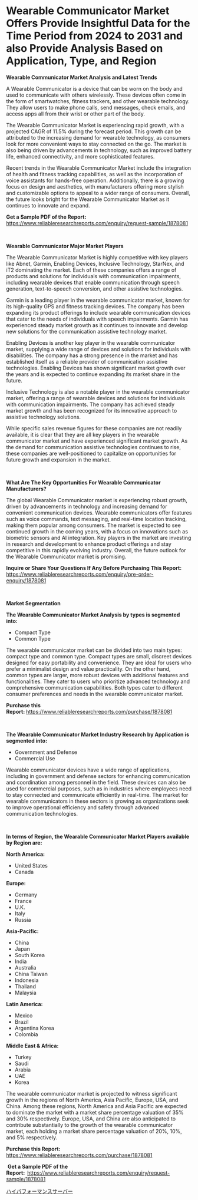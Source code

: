 <p><h1>Wearable Communicator Market Offers Provide Insightful Data for the Time Period from 2024 to 2031 and also Provide Analysis Based on Application, Type, and Region</h1></p><p><strong>Wearable Communicator Market Analysis and Latest Trends</strong></p>
<p><p>A Wearable Communicator is a device that can be worn on the body and used to communicate with others wirelessly. These devices often come in the form of smartwatches, fitness trackers, and other wearable technology. They allow users to make phone calls, send messages, check emails, and access apps all from their wrist or other part of the body.</p><p>The Wearable Communicator Market is experiencing rapid growth, with a projected CAGR of 11.5% during the forecast period. This growth can be attributed to the increasing demand for wearable technology, as consumers look for more convenient ways to stay connected on the go. The market is also being driven by advancements in technology, such as improved battery life, enhanced connectivity, and more sophisticated features.</p><p>Recent trends in the Wearable Communicator Market include the integration of health and fitness tracking capabilities, as well as the incorporation of voice assistants for hands-free operation. Additionally, there is a growing focus on design and aesthetics, with manufacturers offering more stylish and customizable options to appeal to a wider range of consumers. Overall, the future looks bright for the Wearable Communicator Market as it continues to innovate and expand.</p></p>
<p><strong>Get a Sample PDF of the Report:&nbsp;</strong> <a href="https://www.reliableresearchreports.com/enquiry/request-sample/1878081">https://www.reliableresearchreports.com/enquiry/request-sample/1878081</a></p>
<p>&nbsp;</p>
<p><strong>Wearable Communicator Major Market Players</strong></p>
<p><p>The Wearable Communicator Market is highly competitive with key players like Abnet, Garmin, Enabling Devices, Inclusive Technology, StarNex, and iT2 dominating the market. Each of these companies offers a range of products and solutions for individuals with communication impairments, including wearable devices that enable communication through speech generation, text-to-speech conversion, and other assistive technologies.</p><p>Garmin is a leading player in the wearable communicator market, known for its high-quality GPS and fitness tracking devices. The company has been expanding its product offerings to include wearable communication devices that cater to the needs of individuals with speech impairments. Garmin has experienced steady market growth as it continues to innovate and develop new solutions for the communication assistive technology market.</p><p>Enabling Devices is another key player in the wearable communicator market, supplying a wide range of devices and solutions for individuals with disabilities. The company has a strong presence in the market and has established itself as a reliable provider of communication assistive technologies. Enabling Devices has shown significant market growth over the years and is expected to continue expanding its market share in the future.</p><p>Inclusive Technology is also a notable player in the wearable communicator market, offering a range of wearable devices and solutions for individuals with communication impairments. The company has achieved steady market growth and has been recognized for its innovative approach to assistive technology solutions.</p><p>While specific sales revenue figures for these companies are not readily available, it is clear that they are all key players in the wearable communicator market and have experienced significant market growth. As the demand for communication assistive technologies continues to rise, these companies are well-positioned to capitalize on opportunities for future growth and expansion in the market.</p></p>
<p>&nbsp;</p>
<p><strong>What Are The Key Opportunities For Wearable Communicator Manufacturers?</strong></p>
<p><p>The global Wearable Communicator market is experiencing robust growth, driven by advancements in technology and increasing demand for convenient communication devices. Wearable communicators offer features such as voice commands, text messaging, and real-time location tracking, making them popular among consumers. The market is expected to see continued growth in the coming years, with a focus on innovations such as biometric sensors and AI integration. Key players in the market are investing in research and development to enhance product offerings and stay competitive in this rapidly evolving industry. Overall, the future outlook for the Wearable Communicator market is promising.</p></p>
<p><strong>Inquire or Share Your Questions If Any Before Purchasing This Report:</strong> <a href="https://www.reliableresearchreports.com/enquiry/pre-order-enquiry/1878081">https://www.reliableresearchreports.com/enquiry/pre-order-enquiry/1878081</a></p>
<p>&nbsp;</p>
<p><strong>Market Segmentation</strong></p>
<p><strong>The Wearable Communicator Market Analysis by types is segmented into:</strong></p>
<p><ul><li>Compact Type</li><li>Common Type</li></ul></p>
<p><p>The wearable communicator market can be divided into two main types: compact type and common type. Compact types are small, discreet devices designed for easy portability and convenience. They are ideal for users who prefer a minimalist design and value practicality. On the other hand, common types are larger, more robust devices with additional features and functionalities. They cater to users who prioritize advanced technology and comprehensive communication capabilities. Both types cater to different consumer preferences and needs in the wearable communicator market.</p></p>
<p><strong>Purchase this Report:&nbsp;</strong><a href="https://www.reliableresearchreports.com/purchase/1878081">https://www.reliableresearchreports.com/purchase/1878081</a></p>
<p>&nbsp;</p>
<p><strong>The Wearable Communicator Market Industry Research by Application is segmented into:</strong></p>
<p><ul><li>Government and Defense</li><li>Commercial Use</li></ul></p>
<p><p>Wearable communicator devices have a wide range of applications, including in government and defense sectors for enhancing communication and coordination among personnel in the field. These devices can also be used for commercial purposes, such as in industries where employees need to stay connected and communicate efficiently in real-time. The market for wearable communicators in these sectors is growing as organizations seek to improve operational efficiency and safety through advanced communication technologies.</p></p>
<p>&nbsp;</p>
<p><strong>In terms of Region, the Wearable Communicator Market Players available by Region are:</strong></p>
<p>
    <p> <strong> North America: </strong>
        <ul>
            <li>United States</li>
            <li>Canada</li>
        </ul>
        </p> 
    <p> <strong> Europe: </strong>
        <ul>
            <li>Germany</li>
            <li>France</li>
            <li>U.K.</li>
            <li>Italy</li>
            <li>Russia</li>
        </ul>
        </p> 
    <p> <strong> Asia-Pacific: </strong>
        <ul>
            <li>China</li>
            <li>Japan</li>
            <li>South Korea</li>
            <li>India</li>
            <li>Australia</li>
            <li>China Taiwan</li>
            <li>Indonesia</li>
            <li>Thailand</li>
            <li>Malaysia</li>
        </ul>
        </p> 
    <p> <strong> Latin America: </strong>
        <ul>
            <li>Mexico</li>
            <li>Brazil</li>
            <li>Argentina Korea</li>
            <li>Colombia</li>
        </ul>
        </p> 
    <p> <strong> Middle East & Africa: </strong>
        <ul>
            <li>Turkey</li>
            <li>Saudi</li>
            <li>Arabia</li>
            <li>UAE</li>
            <li>Korea</li>
        </ul>
    </p>
    </p>
<p><p>The wearable communicator market is projected to witness significant growth in the regions of North America, Asia Pacific, Europe, USA, and China. Among these regions, North America and Asia Pacific are expected to dominate the market with a market share percentage valuation of 35% and 30% respectively. Europe, USA, and China are also anticipated to contribute substantially to the growth of the wearable communicator market, each holding a market share percentage valuation of 20%, 10%, and 5% respectively.</p></p>
<p><strong>Purchase this Report: </strong><a href="https://www.reliableresearchreports.com/purchase/1878081">https://www.reliableresearchreports.com/purchase/1878081</a></p>
<p>&nbsp;<strong>Get a Sample PDF of the Report:&nbsp;&nbsp;</strong><a href="https://www.reliableresearchreports.com/enquiry/request-sample/1878081">https://www.reliableresearchreports.com/enquiry/request-sample/1878081</a></p>
<p><strong></strong></p>
<p><p><a href="https://github.com/ksxzwxabcuynh011/Market-Research-Report-List-1/blob/main/201936011996.md">ハイパフォーマンスサーバー</a></p></p>